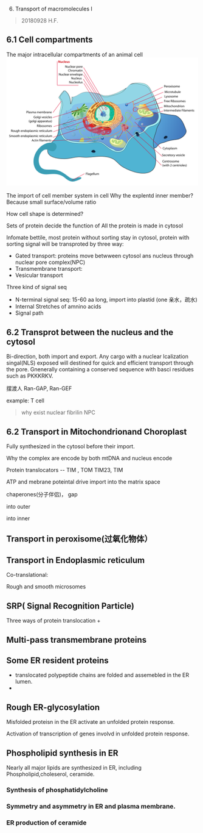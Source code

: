 6. Transport of macromolecules I
> 20180928 H.F.

## 6.1 Cell compartments

The major intracellular compartments of an animal cell
![Animal cell](6/Animal_cell_structure_en.svg)


The import of cell member system in cell
Why the explentd inner member? Because small surface/volume ratio

How cell shape is determined?

Sets of protein decide the function of
All the protein is made in cytosol

Infomate bettile, most protein without sorting stay in cytosol, protein with
sorting signal will be transproted by three way:

+ Gated transport:  proteins move betwween cytosol ans nucleus through nuclear
pore complex(NPC)
+ Transmembrane transport: 
+ Vesicular transport

Three kind of signal seq

+ N-terminal signal seq: 15-60 aa long,  import into plastid (one 亲水，疏水)
+ Internal Stretches of amnino acids
+ Signal path


## 6.2 Transprot between the nucleus and the cytosol
Bi-direction, both import and export. 
Any cargo with a nuclear lcalization singal(NLS) exposed will
destined for quick and efficient transport through the pore. Gnenerally
containing a conserved sequence with basci residues such as PKKKRKV.

摆渡人
Ran-GAP, Ran-GEF

example: T cell

> why exist nuclear fibrilin NPC


## 6.2 Transport in Mitochondrionand Choroplast
Fully synthesized in the cytosol before their import.

Why the complex are encode by both mtDNA and nucleus encode

Protein translocators --  TIM , TOM
TIM23, TIM

ATP and mebrane poteintal drive  import into the matrix space

chaperones(分子伴侣)，
gap

into outer

into inner


## Transport in peroxisome(过氧化物体）


## Transport in Endoplasmic reticulum
Co-translational:

Rough and smooth microsomes


## SRP( Signal Recognition Particle)
Three ways of protein translocation
+

## Multi-pass transmembrane proteins


## Some ER resident proteins
+ translocated polypeptide chains are folded and assemebled in the ER lumen.
+

## Rough ER-glycosylation
Misfolded proteisn in the ER activate an unfolded protein response.

Activation of transcription of genes involvd in unfolded protein response.

## Phospholipid synthesis in ER
Nearly all major lipids are synthesized in ER, including Phospholipid,choleserol, ceramide.

### Synthesis of phosphatidylcholine
### Symmetry and asymmetry in ER and plasma membrane.
### ER production of ceramide
